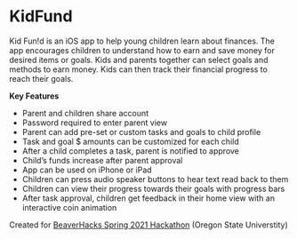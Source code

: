 # KidFund

Kid Fun!d is an iOS app to help young children learn about finances. The app encourages children to understand how to earn and save money for desired items or goals. Kids and parents together can select goals and methods to earn money. Kids can then track their financial progress to reach their goals.


**Key Features**

- Parent and children share account
- Password required to enter parent view
- Parent can add pre-set or custom tasks and goals to child profile
- Task and goal $ amounts can be customized for each child
- After a child completes a task, parent is notified to approve
- Child’s funds increase after parent approval
- App can be used on iPhone or iPad
- Children can press audio speaker buttons to hear text read back to them
- Children can view their progress towards their goals with progress bars
- After task approval, children get feedback in their home view with an interactive coin animation

Created for [BeaverHacks Spring 2021 Hackathon](https://devpost.com/software/kid-fun-d) (Oregon State Universtity)
